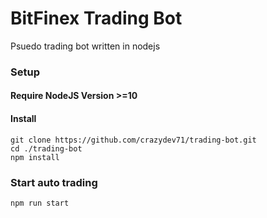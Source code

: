 # BitFinex Trading Bot
Psuedo trading bot written in nodejs

### Setup

#### Require NodeJS Version >=10

#### Install
```
git clone https://github.com/crazydev71/trading-bot.git
cd ./trading-bot
npm install
```

### Start auto trading
```
npm run start
```

